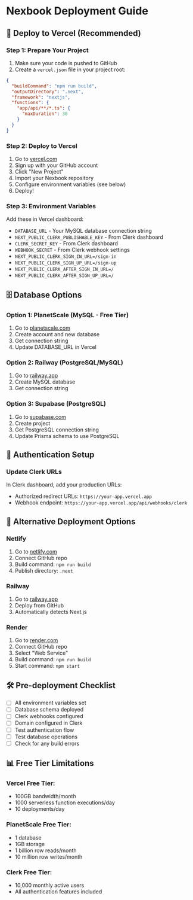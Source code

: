 # Nexbook Deployment Guide

## 🚀 Deploy to Vercel (Recommended)

### Step 1: Prepare Your Project
1. Make sure your code is pushed to GitHub
2. Create a `vercel.json` file in your project root:

```json
{
  "buildCommand": "npm run build",
  "outputDirectory": ".next",
  "framework": "nextjs",
  "functions": {
    "app/api/**/*.ts": {
      "maxDuration": 30
    }
  }
}
```

### Step 2: Deploy to Vercel
1. Go to [vercel.com](https://vercel.com)
2. Sign up with your GitHub account
3. Click "New Project"
4. Import your Nexbook repository
5. Configure environment variables (see below)
6. Deploy!

### Step 3: Environment Variables
Add these in Vercel dashboard:
- `DATABASE_URL` - Your MySQL database connection string
- `NEXT_PUBLIC_CLERK_PUBLISHABLE_KEY` - From Clerk dashboard
- `CLERK_SECRET_KEY` - From Clerk dashboard
- `WEBHOOK_SECRET` - From Clerk webhook settings
- `NEXT_PUBLIC_CLERK_SIGN_IN_URL=/sign-in`
- `NEXT_PUBLIC_CLERK_SIGN_UP_URL=/sign-up`
- `NEXT_PUBLIC_CLERK_AFTER_SIGN_IN_URL=/`
- `NEXT_PUBLIC_CLERK_AFTER_SIGN_UP_URL=/`

## 🗄️ Database Options

### Option 1: PlanetScale (MySQL - Free Tier)
1. Go to [planetscale.com](https://planetscale.com)
2. Create account and new database
3. Get connection string
4. Update DATABASE_URL in Vercel

### Option 2: Railway (PostgreSQL/MySQL)
1. Go to [railway.app](https://railway.app)
2. Create MySQL database
3. Get connection string

### Option 3: Supabase (PostgreSQL)
1. Go to [supabase.com](https://supabase.com)
2. Create project
3. Get PostgreSQL connection string
4. Update Prisma schema to use PostgreSQL

## 🔐 Authentication Setup

### Update Clerk URLs
In Clerk dashboard, add your production URLs:
- Authorized redirect URLs: `https://your-app.vercel.app`
- Webhook endpoint: `https://your-app.vercel.app/api/webhooks/clerk`

## 📱 Alternative Deployment Options

### Netlify
1. Go to [netlify.com](https://netlify.com)
2. Connect GitHub repo
3. Build command: `npm run build`
4. Publish directory: `.next`

### Railway
1. Go to [railway.app](https://railway.app)
2. Deploy from GitHub
3. Automatically detects Next.js

### Render
1. Go to [render.com](https://render.com)
2. Connect GitHub repo
3. Select "Web Service"
4. Build command: `npm run build`
5. Start command: `npm start`

## 🛠️ Pre-deployment Checklist

- [ ] All environment variables set
- [ ] Database schema deployed
- [ ] Clerk webhooks configured
- [ ] Domain configured in Clerk
- [ ] Test authentication flow
- [ ] Test database operations
- [ ] Check for any build errors

## 📊 Free Tier Limitations

### Vercel Free Tier:
- 100GB bandwidth/month
- 1000 serverless function executions/day
- 10 deployments/day

### PlanetScale Free Tier:
- 1 database
- 1GB storage
- 1 billion row reads/month
- 10 million row writes/month

### Clerk Free Tier:
- 10,000 monthly active users
- All authentication features included
